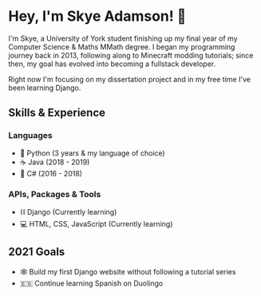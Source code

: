 # Hey, I'm Skye Adamson! 👋
I'm Skye, a University of York student finishing up my final year of my Computer Science & Maths MMath degree. I began my programming journey back in 2013, following along to Minecraft modding tutorials; since then, my goal has evolved into becoming a fullstack developer. 

Right now I'm focusing on my dissertation project and in my free time I've been learning Django. 

## Skills & Experience
### Languages
- 🐍 Python (3 years & my language of choice)
- ☕ Java (2018 - 2019)
- 📝 C# (2016 - 2018)

### APIs, Packages & Tools
- ⛓ Django (Currently learning)
- 💻 HTML, CSS, JavaScript (Currently learning)

## 2021 Goals
- 🕸 Build my first Django website without following a tutorial series
- :es: Continue learning Spanish on Duolingo

<!---
SkyeAdamson/SkyeAdamson is a ✨ special ✨ repository because its `README.md` (this file) appears on your GitHub profile.
You can click the Preview link to take a look at your changes.
--->
